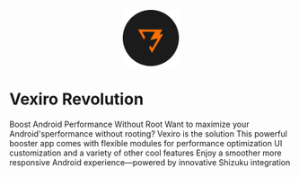 <p align="center">
  <img src="icon/icon.png" alt="Frame Hub Logo" width="100" />
</p>

# Vexiro Revolution
Boost Android Performance Without Root Want to maximize your Android'sperformance without rooting? Vexiro is the solution This powerful booster app comes with flexible modules for performance optimization UI customization and a variety of other cool features Enjoy a smoother more responsive Android experience—powered by innovative Shizuku integration
